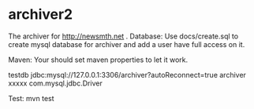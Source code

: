 archiver2
=========
  The archiver for http://newsmth.net .
Database:
  Use docs/create.sql to create mysql database for archiver and add a user have full access on it.
  
Maven:
  Your should set maven properties to let it work.
  
  <profile>
    <id>testdb</id>
    <properties>
       <archiver.dburl>jdbc:mysql://127.0.0.1:3306/archiver?autoReconnect=true</archiver.dburl>
       <archiver.dbuser>archiver</archiver.dbuser>
       <archiver.dbpass>xxxxx</archiver.dbpass>
       <archiver.dbdriver>com.mysql.jdbc.Driver</archiver.dbdriver>
    </properties>
  </profile>
  
Test:
    mvn test
